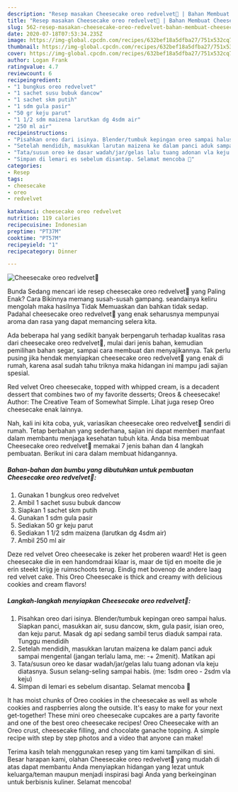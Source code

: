 ```yaml
---
description: "Resep masakan Cheesecake oreo redvelvet🍰 | Bahan Membuat Cheesecake oreo redvelvet🍰 Yang Sedap"
title: "Resep masakan Cheesecake oreo redvelvet🍰 | Bahan Membuat Cheesecake oreo redvelvet🍰 Yang Sedap"
slug: 562-resep-masakan-cheesecake-oreo-redvelvet-bahan-membuat-cheesecake-oreo-redvelvet-yang-sedap
date: 2020-07-18T07:53:34.235Z
image: https://img-global.cpcdn.com/recipes/632bef18a5dfba27/751x532cq70/cheesecake-oreo-redvelvet🍰-foto-resep-utama.jpg
thumbnail: https://img-global.cpcdn.com/recipes/632bef18a5dfba27/751x532cq70/cheesecake-oreo-redvelvet🍰-foto-resep-utama.jpg
cover: https://img-global.cpcdn.com/recipes/632bef18a5dfba27/751x532cq70/cheesecake-oreo-redvelvet🍰-foto-resep-utama.jpg
author: Logan Frank
ratingvalue: 4.7
reviewcount: 6
recipeingredient:
- "1 bungkus oreo redvelvet"
- "1 sachet susu bubuk dancow"
- "1 sachet skm putih"
- "1 sdm gula pasir"
- "50 gr keju parut"
- "1 1/2 sdm maizena larutkan dg 4sdm air"
- "250 ml air"
recipeinstructions:
- "Pisahkan oreo dari isinya. Blender/tumbuk kepingan oreo sampai halus. Siapkan panci, masukkan air, susu dancow, skm, gula pasir, isian oreo, dan keju parut. Masak dg api sedang sambil terus diaduk sampai rata. Tunggu mendidih"
- "Setelah mendidih, masukkan larutan maizena ke dalam panci aduk sampai mengental (jangan terlalu lama, me: -+ 2menit). Matikan api"
- "Tata/susun oreo ke dasar wadah/jar/gelas lalu tuang adonan vla keju diatasnya. Susun selang-seling sampai habis. (me: 1sdm oreo - 2sdm vla keju)"
- "Simpan di lemari es sebelum disantap. Selamat mencoba 🤗"
categories:
- Resep
tags:
- cheesecake
- oreo
- redvelvet

katakunci: cheesecake oreo redvelvet 
nutrition: 119 calories
recipecuisine: Indonesian
preptime: "PT37M"
cooktime: "PT57M"
recipeyield: "1"
recipecategory: Dinner

---
```



![Cheesecake oreo redvelvet🍰](https://img-global.cpcdn.com/recipes/632bef18a5dfba27/751x532cq70/cheesecake-oreo-redvelvet🍰-foto-resep-utama.jpg)

Bunda Sedang mencari ide resep cheesecake oreo redvelvet🍰 yang Paling Enak? Cara Bikinnya memang susah-susah gampang. seandainya keliru mengolah maka hasilnya Tidak Memuaskan dan bahkan tidak sedap. Padahal cheesecake oreo redvelvet🍰 yang enak seharusnya mempunyai aroma dan rasa yang dapat memancing selera kita.

Ada beberapa hal yang sedikit banyak berpengaruh terhadap kualitas rasa dari cheesecake oreo redvelvet🍰, mulai dari jenis bahan, kemudian pemilihan bahan segar, sampai cara membuat dan menyajikannya. Tak perlu pusing jika hendak menyiapkan cheesecake oreo redvelvet🍰 yang enak di rumah, karena asal sudah tahu triknya maka hidangan ini mampu jadi sajian spesial.

Red velvet Oreo cheesecake, topped with whipped cream, is a decadent dessert that combines two of my favorite desserts; Oreos &amp; cheesecake! Author: The Creative Team of Somewhat Simple. Lihat juga resep Oreo cheesecake enak lainnya.


Nah, kali ini kita coba, yuk, variasikan cheesecake oreo redvelvet🍰 sendiri di rumah. Tetap berbahan yang sederhana, sajian ini dapat memberi manfaat dalam membantu menjaga kesehatan tubuh kita. Anda bisa membuat Cheesecake oreo redvelvet🍰 memakai 7 jenis bahan dan 4 langkah pembuatan. Berikut ini cara dalam membuat hidangannya.

<!--inarticleads1-->

##### Bahan-bahan dan bumbu yang dibutuhkan untuk pembuatan Cheesecake oreo redvelvet🍰:

1. Gunakan 1 bungkus oreo redvelvet
1. Ambil 1 sachet susu bubuk dancow
1. Siapkan 1 sachet skm putih
1. Gunakan 1 sdm gula pasir
1. Sediakan 50 gr keju parut
1. Sediakan 1 1/2 sdm maizena (larutkan dg 4sdm air)
1. Ambil 250 ml air


Deze red velvet Oreo cheesecake is zeker het proberen waard! Het is geen cheesecake die in een handomdraai klaar is, maar de tijd en moeite die je erin steekt krijg je ruimschoots terug. Eindig met bovenop de andere laag red velvet cake. This Oreo Cheesecake is thick and creamy with delicious cookies and cream flavors! 

<!--inarticleads2-->

##### Langkah-langkah menyiapkan Cheesecake oreo redvelvet🍰:

1. Pisahkan oreo dari isinya. Blender/tumbuk kepingan oreo sampai halus. Siapkan panci, masukkan air, susu dancow, skm, gula pasir, isian oreo, dan keju parut. Masak dg api sedang sambil terus diaduk sampai rata. Tunggu mendidih
1. Setelah mendidih, masukkan larutan maizena ke dalam panci aduk sampai mengental (jangan terlalu lama, me: -+ 2menit). Matikan api
1. Tata/susun oreo ke dasar wadah/jar/gelas lalu tuang adonan vla keju diatasnya. Susun selang-seling sampai habis. (me: 1sdm oreo - 2sdm vla keju)
1. Simpan di lemari es sebelum disantap. Selamat mencoba 🤗


It has moist chunks of Oreo cookies in the cheesecake as well as whole cookies and raspberries along the outside. It&#39;s easy to make for your next get-together! These mini oreo cheesecake cupcakes are a party favorite and one of the best oreo cheesecake recipes! Oreo Cheesecake with an Oreo crust, cheesecake filling, and chocolate ganache topping. A simple recipe with step by step photos and a video that anyone can make! 

Terima kasih telah menggunakan resep yang tim kami tampilkan di sini. Besar harapan kami, olahan Cheesecake oreo redvelvet🍰 yang mudah di atas dapat membantu Anda menyiapkan hidangan yang lezat untuk keluarga/teman maupun menjadi inspirasi bagi Anda yang berkeinginan untuk berbisnis kuliner. Selamat mencoba!
